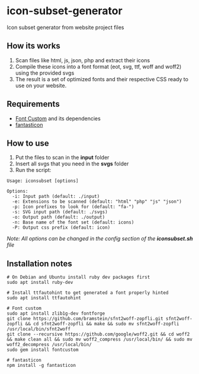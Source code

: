 # icon-subset-generator
Icon subset generator from website project files

## How its works

1. Scan files like html, js, json, php and extract their icons
2. Compile these icons into a font format (eot, svg, ttf, woff and woff2) using the provided svgs
3. The result is a set of optimized fonts and their respective CSS ready to use on your website.

## Requirements
 
- [Font Custom](https://github.com/FontCustom/fontcustom) and its dependencies
- [fantasticon](https://github.com/tancredi/fantasticon)

## How to use

1. Put the files to scan in the **input** folder
2. Insert all svgs that you need in the **svgs** folder
3. Run the script:

```console
Usage: iconsubset [options]

Options:
  -i: Input path (default: ./input)
  -e: Extensions to be scanned (default: "html" "php" "js" "json")
  -p: Icon prefixes to look for (default: "fa-")
  -s: SVG input path (default: ./svgs)
  -o: Output path (default: ./output)
  -n: Base name of the font set (default: icons)
  -P: Output css prefix (default: icon)
```

_Note: All options can be changed in the config section of the **iconsubset.sh** file_

## Installation notes

```
# On Debian and Ubuntu install ruby dev packages first
sudo apt install ruby-dev

# Install ttfautohint to get generated a font properly hinted
sudo apt install ttfautohint

# Font custom
sudo apt install zlib1g-dev fontforge
git clone https://github.com/bramstein/sfnt2woff-zopfli.git sfnt2woff-zopfli && cd sfnt2woff-zopfli && make && sudo mv sfnt2woff-zopfli /usr/local/bin/sfnt2woff
git clone --recursive https://github.com/google/woff2.git && cd woff2 && make clean all && sudo mv woff2_compress /usr/local/bin/ && sudo mv woff2_decompress /usr/local/bin/
sudo gem install fontcustom

# fantasticon
npm install -g fantasticon
```
